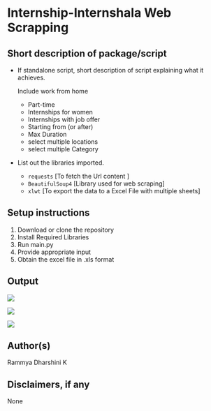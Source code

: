 # Internship-Internshala Web Scrapping

## Short description of package/script

- If standalone script, short description of script explaining what it achieves.

   Include work from home
     - Part-time
     - Internships for women
     - Internships with job offer
     - Starting from (or after)
     - Max Duration
     - select multiple locations
     - select multiple Category

- List out the libraries imported.
  - `requests` [To fetch the Url content ]
  - `BeautifulSoup4` [Library used for web scraping]
  - `xlwt` [To export the data to a Excel File with multiple sheets]

## Setup instructions

1. Download or clone the repository
2. Install Required Libraries
3. Run main.py 
4. Provide appropriate input
5. Obtain the excel file in .xls format

## Output

![](https://github.com/rammya29/Awesome_Python_Scripts/blob/main/WebScrapingScripts/Internship-Internshala/Images/Internshala%20logo.jpg)

![](https://github.com/rammya29/Awesome_Python_Scripts/blob/main/WebScrapingScripts/Internship-Internshala/Images/Screenshot%201.png)

![](https://github.com/rammya29/Awesome_Python_Scripts/blob/main/WebScrapingScripts/Internship-Internshala/Images/Screenshot%202.png)

## Author(s)

Rammya Dharshini K

## Disclaimers, if any

None
